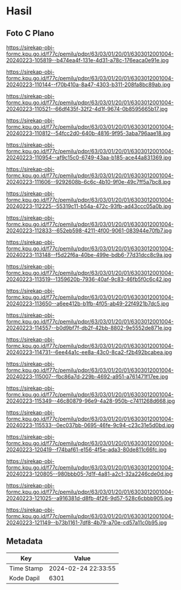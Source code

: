 # Hasil

## Foto C Plano

https://sirekap-obj-formc.kpu.go.id/f77c/pemilu/pdpr/63/03/01/20/01/6303012001004-20240223-105819--b474ea4f-131e-4d31-a78c-176eaca0e91e.jpg

https://sirekap-obj-formc.kpu.go.id/f77c/pemilu/pdpr/63/03/01/20/01/6303012001004-20240223-110144--f70b410a-8a47-4303-b311-208fa8bc89ab.jpg

https://sirekap-obj-formc.kpu.go.id/f77c/pemilu/pdpr/63/03/01/20/01/6303012001004-20240223-110521--66df435f-32f2-4d1f-9674-0b8595665b17.jpg

https://sirekap-obj-formc.kpu.go.id/f77c/pemilu/pdpr/63/03/01/20/01/6303012001004-20240223-110812--54fcc2d0-640b-4816-9f95-3aba796aae18.jpg

https://sirekap-obj-formc.kpu.go.id/f77c/pemilu/pdpr/63/03/01/20/01/6303012001004-20240223-110954--af9c15c0-6749-43aa-b185-ace44a831369.jpg

https://sirekap-obj-formc.kpu.go.id/f77c/pemilu/pdpr/63/03/01/20/01/6303012001004-20240223-111606--9292608b-6c6c-4b10-9f0e-49c7ff5a7bc8.jpg

https://sirekap-obj-formc.kpu.go.id/f77c/pemilu/pdpr/63/03/01/20/01/6303012001004-20240223-112225--55319c11-b54a-472c-93fb-ad43ccc05a0b.jpg

https://sirekap-obj-formc.kpu.go.id/f77c/pemilu/pdpr/63/03/01/20/01/6303012001004-20240223-112833--652eb598-4211-4f00-9061-083944e70fb7.jpg

https://sirekap-obj-formc.kpu.go.id/f77c/pemilu/pdpr/63/03/01/20/01/6303012001004-20240223-113148--f5d22f6a-40be-499e-bdb6-77d31dcc8c9a.jpg

https://sirekap-obj-formc.kpu.go.id/f77c/pemilu/pdpr/63/03/01/20/01/6303012001004-20240223-113519--1359620b-7936-40af-9c83-46fb5f0c6c42.jpg

https://sirekap-obj-formc.kpu.go.id/f77c/pemilu/pdpr/63/03/01/20/01/6303012001004-20240223-113650--a6ee412b-b1fb-4f05-ab49-22f4921b7dc5.jpg

https://sirekap-obj-formc.kpu.go.id/f77c/pemilu/pdpr/63/03/01/20/01/6303012001004-20240223-114557--b0d9bf7f-db2f-42bb-8802-9e5552de871e.jpg

https://sirekap-obj-formc.kpu.go.id/f77c/pemilu/pdpr/63/03/01/20/01/6303012001004-20240223-114731--6ee44a1c-ee8a-43c0-8ca2-f2b492bcabea.jpg

https://sirekap-obj-formc.kpu.go.id/f77c/pemilu/pdpr/63/03/01/20/01/6303012001004-20240223-115007--fbc86a7d-229b-4692-a951-a761471f17ee.jpg

https://sirekap-obj-formc.kpu.go.id/f77c/pemilu/pdpr/63/03/01/20/01/6303012001004-20240223-115349--46c80879-96e9-4a28-950b-c7411268d668.jpg

https://sirekap-obj-formc.kpu.go.id/f77c/pemilu/pdpr/63/03/01/20/01/6303012001004-20240223-115533--0ec037bb-0695-46fe-9c94-c23c31e5d0bd.jpg

https://sirekap-obj-formc.kpu.go.id/f77c/pemilu/pdpr/63/03/01/20/01/6303012001004-20240223-120419--f74baf61-e156-4f5e-ada3-80de811c66fc.jpg

https://sirekap-obj-formc.kpu.go.id/f77c/pemilu/pdpr/63/03/01/20/01/6303012001004-20240223-120805--980bbb05-7d1f-4a81-a2c1-32a2246cde0d.jpg

https://sirekap-obj-formc.kpu.go.id/f77c/pemilu/pdpr/63/03/01/20/01/6303012001004-20240223-121025--a916381d-d8fb-4f26-9d57-528c6cbbb905.jpg

https://sirekap-obj-formc.kpu.go.id/f77c/pemilu/pdpr/63/03/01/20/01/6303012001004-20240223-121149--b73b1161-7df8-4b79-a70e-cd57a11c0b95.jpg


## Metadata

| Key        | Value               |
| ---------- | ------------------- |
| Time Stamp | 2024-02-24 22:33:55 |
| Kode Dapil | 6301                |



